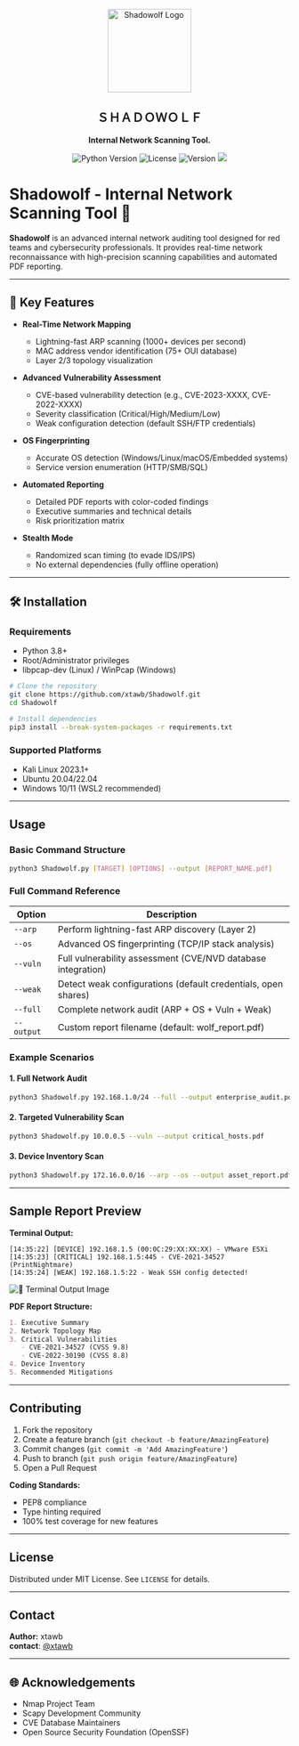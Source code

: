 <p align="center">
  <img src="https://i.postimg.cc/wBCmtXnP/Shadowolf.png" alt="Shadowolf Logo" width="150">
</p>

<h2 align="center">ＳＨＡＤＯＷＯＬＦ</h2>

<p align="center">
  <b>Internal Network Scanning Tool.</b>
</p>

<p align="center">
  <img src="https://img.shields.io/badge/Python-3.8%2B-blue" alt="Python Version">
  <img src="https://img.shields.io/badge/License-MIT-green" alt="License">
  <img src="https://img.shields.io/badge/Version-1.0.0-red" alt="Version">
  <img src="https://img.shields.io/github/issues-closed/xtawb/Shadowolf">
</p>

# Shadowolf - Internal Network Scanning Tool 🐺

**Shadowolf** is an advanced internal network auditing tool designed for red teams and cybersecurity professionals. It provides real-time network reconnaissance with high-precision scanning capabilities and automated PDF reporting.

---

## 🌟 Key Features

- **Real-Time Network Mapping**  
  - Lightning-fast ARP scanning (1000+ devices per second)
  - MAC address vendor identification (75+ OUI database)
  - Layer 2/3 topology visualization

- **Advanced Vulnerability Assessment**  
  - CVE-based vulnerability detection (e.g., CVE-2023-XXXX, CVE-2022-XXXX)
  - Severity classification (Critical/High/Medium/Low)
  - Weak configuration detection (default SSH/FTP credentials)

- **OS Fingerprinting**  
  - Accurate OS detection (Windows/Linux/macOS/Embedded systems)
  - Service version enumeration (HTTP/SMB/SQL)

- **Automated Reporting**  
  - Detailed PDF reports with color-coded findings
  - Executive summaries and technical details
  - Risk prioritization matrix

- **Stealth Mode**  
  - Randomized scan timing (to evade IDS/IPS)
  - No external dependencies (fully offline operation)

---

## 🛠 Installation

### Requirements
- Python 3.8+
- Root/Administrator privileges
- libpcap-dev (Linux) / WinPcap (Windows)

```bash
# Clone the repository
git clone https://github.com/xtawb/Shadowolf.git
cd Shadowolf

# Install dependencies
pip3 install --break-system-packages -r requirements.txt
```

### Supported Platforms
- Kali Linux 2023.1+
- Ubuntu 20.04/22.04
- Windows 10/11 (WSL2 recommended)

---

## Usage

### Basic Command Structure
```bash
python3 Shadowolf.py [TARGET] [OPTIONS] --output [REPORT_NAME.pdf]
```

### Full Command Reference
| Option        | Description                                                                 |
|---------------|-----------------------------------------------------------------------------|
| `--arp`       | Perform lightning-fast ARP discovery (Layer 2)                             |
| `--os`        | Advanced OS fingerprinting (TCP/IP stack analysis)                         |
| `--vuln`      | Full vulnerability assessment (CVE/NVD database integration)               |
| `--weak`      | Detect weak configurations (default credentials, open shares)              |
| `--full`      | Complete network audit (ARP + OS + Vuln + Weak)                            |
| `--output`    | Custom report filename (default: wolf_report.pdf)                          |

### Example Scenarios

#### 1. Full Network Audit
```bash
python3 Shadowolf.py 192.168.1.0/24 --full --output enterprise_audit.pdf
```

#### 2. Targeted Vulnerability Scan
```bash
python3 Shadowolf.py 10.0.0.5 --vuln --output critical_hosts.pdf
```

#### 3. Device Inventory Scan
```bash
python3 Shadowolf.py 172.16.0.0/16 --arp --os --output asset_report.pdf
```

---

## Sample Report Preview

**Terminal Output:**
```
[14:35:22] [DEVICE] 192.168.1.5 (00:0C:29:XX:XX:XX) - VMware ESXi
[14:35:23] [CRITICAL] 192.168.1.5:445 - CVE-2021-34527 (PrintNightmare)
[14:35:24] [WEAK] 192.168.1.5:22 - Weak SSH config detected!
```
![🔗 Terminal Output Image](https://i.postimg.cc/pdF9t9yB/Shadowolf.png)

**PDF Report Structure:**
```markdown
1. Executive Summary
2. Network Topology Map
3. Critical Vulnerabilities
   - CVE-2021-34527 (CVSS 9.8)
   - CVE-2022-30190 (CVSS 8.8)
4. Device Inventory
5. Recommended Mitigations
```
---

## Contributing

1. Fork the repository
2. Create a feature branch (`git checkout -b feature/AmazingFeature`)
3. Commit changes (`git commit -m 'Add AmazingFeature'`)
4. Push to branch (`git push origin feature/AmazingFeature`)
5. Open a Pull Request

**Coding Standards:**
- PEP8 compliance
- Type hinting required
- 100% test coverage for new features

---

## License

Distributed under MIT License. See `LICENSE` for details.

---

## Contact

**Author:** xtawb   
**contact**: [@xtawb](https://linktr.ee/xtawb)

---

## 🌐 Acknowledgements

- Nmap Project Team
- Scapy Development Community
- CVE Database Maintainers
- Open Source Security Foundation (OpenSSF)
